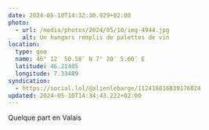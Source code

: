 ```yaml
---
date: 2024-05-10T14:32:30.929+02:00
photo:
  - url: /media/photos/2024/05/10/img-4944.jpg
    alt: Un hangars remplis de palettes de vin
location:
  type: geo
  name: 46° 12′ 50.58″ N 7° 20′ 5.60″ E
  latitude: 46.21405
  longitude: 7.33489
syndication:
  - https://social.lol/@alienlebarge/112416816039176024
updated: 2024-05-10T14:34:43.222+02:00
---
```


Quelque part en Valais
